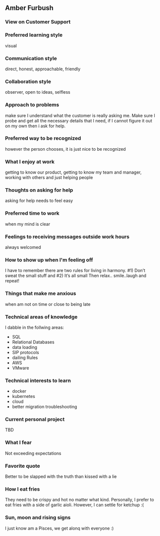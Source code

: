 ## Amber Furbush

### View on Customer Support

### Preferred learning style

visual

### Communication style

direct, honest, approachable, friendly

### Collaboration style

observer, open to ideas, selfless

### Approach to problems

make sure I understand what the customer is really asking me. Make sure I probe and get all the necessary details that I need, if I cannot figure it out on my own then i ask for help.

### Preferred way to be recognized

however the person chooses, it is just nice to be recognized

### What I enjoy at work

getting to know our product, getting to know my team and manager, working with others and just helping people

### Thoughts on asking for help

asking for help needs to feel easy

### Preferred time to work

when my mind is clear

### Feelings to receiving messages outside work hours

always welcomed

### How to show up when I'm feeling off

I have to remember there are two rules for living in harmony. #1) Don’t sweat the small stuff and #2) It’s all small
Then relax.. smile..laugh and repeat!

### Things that make me anxious

when am not on time or close to being late

### Technical areas of knowledge

I dabble in the follwing areas:

- SQL
- Relational Databases
- data loading
- SIP protocols
- dailing Rules
- AWS
- VMware

### Technical interests to learn

- docker
- kubernetes
- cloud
- better migration troubleshooting

### Current personal project

TBD

### What I fear

Not exceeding expectations

### Favorite quote

Better to be slapped with the truth than kissed with a lie

### How I eat fries

They need to be crispy and hot no matter what kind. Personally, I prefer to eat fries with a side of garlic aioli. However, I can settle for ketchup :(

### Sun, moon and rising signs

I just know am a Pisces, we get alonq with everyone :)
